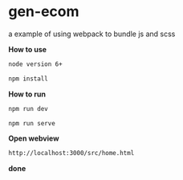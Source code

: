 # gen-ecom

a example of using webpack to bundle js and scss

**How to use**

```sh
node version 6+
```

```sh
npm install
```

**How to run**

```sh
npm run dev
```

```sh
npm run serve
```

**Open webview**

```sh
http://localhost:3000/src/home.html
```

**done**
